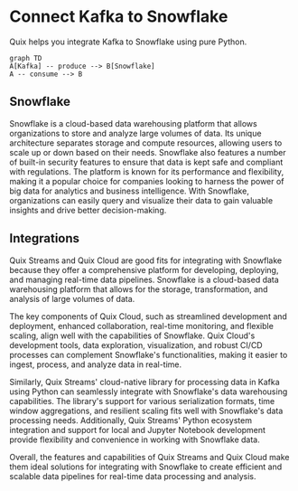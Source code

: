 # Connect Kafka to Snowflake

Quix helps you integrate Kafka to Snowflake using pure Python.

```mermaid
graph TD
A[Kafka] -- produce --> B[Snowflake]
A -- consume --> B
```

## Snowflake

Snowflake is a cloud-based data warehousing platform that allows organizations to store and analyze large volumes of data. Its unique architecture separates storage and compute resources, allowing users to scale up or down based on their needs. Snowflake also features a number of built-in security features to ensure that data is kept safe and compliant with regulations. The platform is known for its performance and flexibility, making it a popular choice for companies looking to harness the power of big data for analytics and business intelligence. With Snowflake, organizations can easily query and visualize their data to gain valuable insights and drive better decision-making.

## Integrations

Quix Streams and Quix Cloud are good fits for integrating with Snowflake because they offer a comprehensive platform for developing, deploying, and managing real-time data pipelines. Snowflake is a cloud-based data warehousing platform that allows for the storage, transformation, and analysis of large volumes of data.

The key components of Quix Cloud, such as streamlined development and deployment, enhanced collaboration, real-time monitoring, and flexible scaling, align well with the capabilities of Snowflake. Quix Cloud's development tools, data exploration, visualization, and robust CI/CD processes can complement Snowflake's functionalities, making it easier to ingest, process, and analyze data in real-time.

Similarly, Quix Streams' cloud-native library for processing data in Kafka using Python can seamlessly integrate with Snowflake's data warehousing capabilities. The library's support for various serialization formats, time window aggregations, and resilient scaling fits well with Snowflake's data processing needs. Additionally, Quix Streams' Python ecosystem integration and support for local and Jupyter Notebook development provide flexibility and convenience in working with Snowflake data.

Overall, the features and capabilities of Quix Streams and Quix Cloud make them ideal solutions for integrating with Snowflake to create efficient and scalable data pipelines for real-time data processing and analysis.

